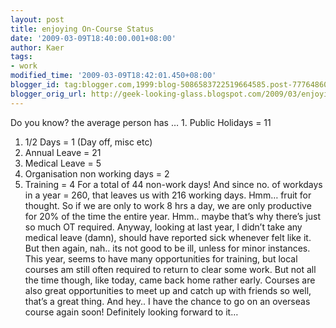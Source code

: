 ```yaml
---
layout: post
title: enjoying On-Course Status
date: '2009-03-09T18:40:00.001+08:00'
author: Kaer
tags:
- work
modified_time: '2009-03-09T18:42:01.450+08:00'
blogger_id: tag:blogger.com,1999:blog-5086583722519664585.post-777648602627298151
blogger_orig_url: http://geek-looking-glass.blogspot.com/2009/03/enjoying-on-course-status.html
---
```


Do you know? the average person has …  1. Public Holidays = 11 
 1. 1/2 Days = 1 (Day off, misc etc) 
 1. Annual Leave = 21 
 1. Medical Leave = 5 
 1. Organisation non working days = 2 
 1. Training = 4 
 For a total of 44 non-work days! And since no. of workdays in a 
year = 260, that leaves us with 216 working days. Hmm… fruit for thought. So 
if we are only to work 8 hrs a day, we are only productive for 20% of the time 
the entire year. Hmm.. maybe that’s why there’s just so much OT required. 
Anyway, looking at last year, I didn’t take any medical leave (damn), 
should have reported sick whenever felt like it. But then again, nah.. its not 
good to be ill, unless for minor instances.  This year, seems to have 
many opportunities for training, but local courses am still often required to 
return to clear some work. But not all the time though, like today, came back 
home rather early. Courses are also great opportunities to meet up and catch 
up with friends so well, that’s a great thing. And hey.. I have the chance to 
go on an overseas course again soon! Definitely looking forward to it… 